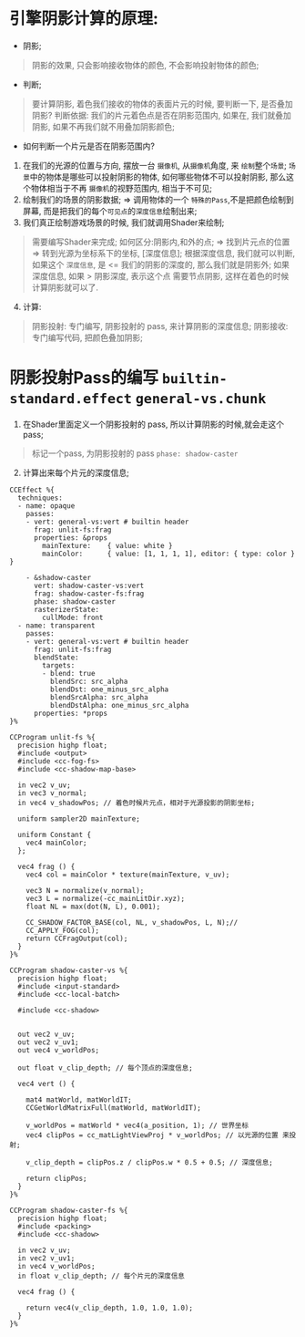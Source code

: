 # 引擎阴影计算的原理:  
* 阴影;
> 阴影的效果, 只会影响接收物体的颜色, 不会影响投射物体的颜色; 
* 判断;
> 要计算阴影, 着色我们接收的物体的表面片元的时候, 要判断一下, 是否叠加阴影? 
> 判断依据: 我们的片元着色点是否在阴影范围内, 如果在, 我们就叠加阴影, 如果不再我们就不用叠加阴影颜色;

* 如何判断一个片元是否在阴影范围内?  
1. 在我们的光源的位置与方向, 摆放一台 `摄像机`, 从`摄像机`角度, 来 `绘制`整个`场景`; `场景`中的物体是哪些可以投射阴影的物体, 如何哪些物体不可以投射阴影, 那么这个物体相当于不再 `摄像机`的视野范围内, 相当于不可见;
2. 绘制我们的场景的阴影数据; => 调用物体的一个 `特殊的Pass`,不是把颜色绘制到屏幕, 而是把我们的每个`可见点`的`深度信息`绘制出来;
3. 我们真正绘制游戏场景的时候, 我们就调用Shader来绘制;
> 需要编写Shader来完成;
> 如何区分:阴影内,和外的点; => 找到片元点的位置 => 转到光源为坐标系下的坐标, [深度信息];
> 根据深度信息, 我们就可以判断, 如果这个 `深度信息`, 是 <= 我们的阴影的深度的, 那么我们就是阴影外;
> 如果深度信息, 如果 > 阴影深度, 表示这个点 需要节点阴影, 这样在着色的时候计算阴影就可以了.

4. 计算: 
> 阴影投射: 专门编写, 阴影投射的 pass, 来计算阴影的深度信息; 
> 阴影接收: 专门编写代码, 把颜色叠加阴影;




# 阴影投射Pass的编写 `builtin-standard.effect` `general-vs.chunk`
1. 在Shader里面定义一个阴影投射的 pass, 所以计算阴影的时候,就会走这个 pass;
> 标记一个pass, 为阴影投射的 pass `phase: shadow-caster`

2. 计算出来每个片元的深度信息;

```
CCEffect %{
  techniques:
  - name: opaque
    passes:
    - vert: general-vs:vert # builtin header
      frag: unlit-fs:frag
      properties: &props
        mainTexture:    { value: white }
        mainColor:      { value: [1, 1, 1, 1], editor: { type: color } }

    - &shadow-caster
      vert: shadow-caster-vs:vert
      frag: shadow-caster-fs:frag
      phase: shadow-caster
      rasterizerState:
        cullMode: front
  - name: transparent
    passes:
    - vert: general-vs:vert # builtin header
      frag: unlit-fs:frag
      blendState:
        targets:
        - blend: true
          blendSrc: src_alpha
          blendDst: one_minus_src_alpha
          blendSrcAlpha: src_alpha
          blendDstAlpha: one_minus_src_alpha
      properties: *props
}%

CCProgram unlit-fs %{
  precision highp float;
  #include <output>
  #include <cc-fog-fs>
  #include <cc-shadow-map-base>

  in vec2 v_uv;
  in vec3 v_normal;
  in vec4 v_shadowPos; // 着色时候片元点，相对于光源投影的阴影坐标;

  uniform sampler2D mainTexture;

  uniform Constant {
    vec4 mainColor;
  };

  vec4 frag () {
    vec4 col = mainColor * texture(mainTexture, v_uv);

    vec3 N = normalize(v_normal);
    vec3 L = normalize(-cc_mainLitDir.xyz);
    float NL = max(dot(N, L), 0.001);

    CC_SHADOW_FACTOR_BASE(col, NL, v_shadowPos, L, N);// 
    CC_APPLY_FOG(col);
    return CCFragOutput(col);
  }
}%

CCProgram shadow-caster-vs %{
  precision highp float;
  #include <input-standard>
  #include <cc-local-batch>

  #include <cc-shadow>


  out vec2 v_uv;
  out vec2 v_uv1;
  out vec4 v_worldPos;

  out float v_clip_depth; // 每个顶点的深度信息;

  vec4 vert () {

    mat4 matWorld, matWorldIT;
    CCGetWorldMatrixFull(matWorld, matWorldIT);

    v_worldPos = matWorld * vec4(a_position, 1); // 世界坐标
    vec4 clipPos = cc_matLightViewProj * v_worldPos; // 以光源的位置 来投射;

    v_clip_depth = clipPos.z / clipPos.w * 0.5 + 0.5; // 深度信息;

    return clipPos;
  }
}%

CCProgram shadow-caster-fs %{
  precision highp float;
  #include <packing>
  #include <cc-shadow>

  in vec2 v_uv;
  in vec2 v_uv1;
  in vec4 v_worldPos;
  in float v_clip_depth; // 每个片元的深度信息

  vec4 frag () {
    
    return vec4(v_clip_depth, 1.0, 1.0, 1.0);
  }
}%
```  

# 